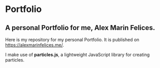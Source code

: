 # Portfolio

## A personal Portfolio for me, Alex Marin Felices.


 
Here is my repository for my personal Portfolio. It is published on https://alexmarinfelices.me/.

I make use of **particles.js**, a lightweight JavaScript library for creating particles.

